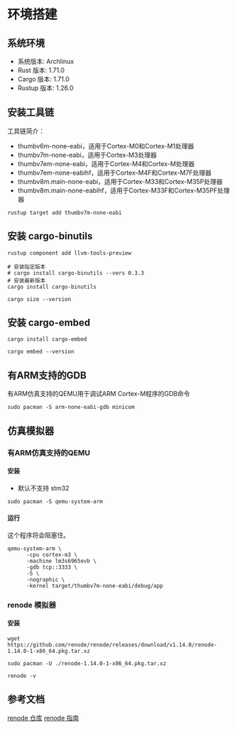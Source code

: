 # 环境搭建

## 系统环境
- 系统版本: Archlinux
- Rust 版本: 1.71.0
- Cargo 版本: 1.71.0
- Rustup 版本: 1.26.0


## 安装工具链
工具链简介：
- thumbv6m-none-eabi，适用于Cortex-M0和Cortex-M1处理器
- thumbv7m-none-eabi，适用于Cortex-M3处理器
- thumbv7em-none-eabi，适用于Cortex-M4和Cortex-M处理器
- thumbv7em-none-eabihf，适用于Cortex-M4F和Cortex-M7F处理器
- thumbv8m.main-none-eabi，适用于Cortex-M33和Cortex-M35P处理器
- thumbv8m.main-none-eabihf，适用于Cortex-M33F和Cortex-M35PF处理器


```shell
rustup target add thumbv7m-none-eabi
```

## 安装 cargo-binutils
```shell
rustup component add llvm-tools-preview

# 安装指定版本
# cargo install cargo-binutils --vers 0.3.3
# 安装最新版本
cargo install cargo-binutils

cargo size --version
```

## 安装 cargo-embed
```shell
cargo install cargo-embed

cargo embed --version
```

## 有ARM支持的GDB 
有ARM仿真支持的QEMU用于调试ARM Cortex-M程序的GDB命令
```shell
sudo pacman -S arm-none-eabi-gdb minicom
```


## 仿真模拟器

### 有ARM仿真支持的QEMU

#### 安装
- 默认不支持 stm32
```shell
sudo pacman -S qemu-system-arm
```

#### 运行
这个程序将会阻塞住。
```shell
qemu-system-arm \
      -cpu cortex-m3 \
      -machine lm3s6965evb \
      -gdb tcp::3333 \
      -S \
      -nographic \
      -kernel target/thumbv7m-none-eabi/debug/app
```

### renode 模拟器

#### 安装
```
wget https://github.com/renode/renode/releases/download/v1.14.0/renode-1.14.0-1-x86_64.pkg.tar.xz

sudo pacman -U ./renode-1.14.0-1-x86_64.pkg.tar.xz

renode -v
```



## 参考文档
[renode 仓库](https://github.com/renode/renode)
[renode 指南](https://renode.readthedocs.io/en/latest/introduction/installing.html)
